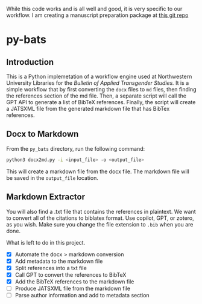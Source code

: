 While this code works and is all well and good, it is very specific to our workflow. I am creating a manuscript preparation package at [this git repo](www.github.com/aerithnetzer/manus)

# py-bats

## Introduction

This is a Python implemetation of a workflow engine used at Northwestern University Libraries for the *Bulletin of Applied Transgender Studies.* It is a simple workflow that by first converting the ```docx``` files to ```md``` files, then finding the references section of the md file. Then, a separate script will call the GPT API to generate a list of BibTeX references. Finally, the script will create a JATSXML file from the generated markdown file that has BibTex references.

## Docx to Markdown

From the ```py_bats``` directory, run the following command:

```bash
python3 docx2md.py -i <input_file> -o <output_file>
```

This will create a markdown file from the docx file. The markdown file will be saved in the ```output_file``` location.

## Markdown Extractor

You will also find a .txt file that contains the references in plaintext. We want to convert all of the citations to biblatex format. Use copilot, GPT, or zotero, as you wish. Make sure you change the file extension to ```.bib``` when you are done.


What is left to do in this project.
- [x] Automate the docx > markdown conversion
- [x] Add metadata to the markdown file
- [x] Split references into a txt file
- [x] Call GPT to convert the references to BibTeX
- [x] Add the BibTeX references to the markdown file
- [ ] Produce JATSXML file from the markdown file
- [ ] Parse author information and add to metadata section
